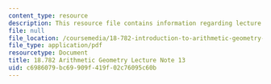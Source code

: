```yaml
---
content_type: resource
description: This resource file contains information regarding lecture note 13.
file: null
file_location: /coursemedia/18-782-introduction-to-arithmetic-geometry-fall-2013/c6986079bc69909f419f02c76095c60b_MIT18_782F13_lec13.pdf
file_type: application/pdf
resourcetype: Document
title: 18.782 Arithmetic Geometry Lecture Note 13
uid: c6986079-bc69-909f-419f-02c76095c60b
---
```

